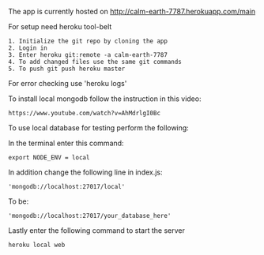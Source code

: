 The app is currently hosted on http://calm-earth-7787.herokuapp.com/main

For setup need heroku tool-belt

    1. Initialize the git repo by cloning the app
    2. Login in
    3. Enter heroku git:remote -a calm-earth-7787
    4. To add changed files use the same git commands
    5. To push git push heroku master

For error checking use 'heroku logs'

To install local mongodb follow the instruction in this video:

    https://www.youtube.com/watch?v=AhMdrlgI0Bc

To use local database for testing perform the following:

In the terminal enter this command:

    export NODE_ENV = local

In addition change the following line in index.js:

    'mongodb://localhost:27017/local'

To be:

    'mongodb://localhost:27017/your_database_here'

Lastly enter the following command to start the server

    heroku local web
